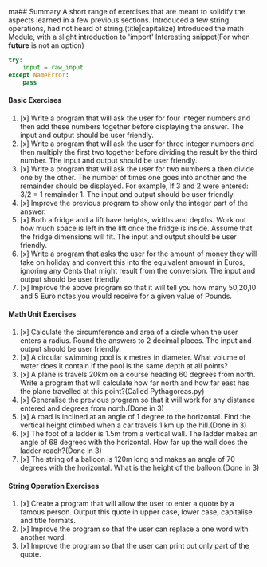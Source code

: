 ma## Summary
A short range of exercises that are meant to solidify the aspects learned in a few previous sections.
Introduced a few string operations, had not heard of string.(title|capitalize)
Introduced the math Module, with a slight introduction to 'import'
Interesting snippet(For when __future__ is not an option)
```python
try:
    input = raw_input
except NameError:
    pass
```
#### Basic Exercises
1. [x] Write a program that will ask the user for four integer numbers and then add these numbers together before displaying the answer. The input and output should be user friendly.
2. [x] Write a program that will ask the user for three integer numbers and then multiply the first two together before dividing the result by the third number. The input and output should be user friendly.
3. [x] Write a program that will ask the user for two numbers a then divide one by the other. The number of times one goes into another and the remainder should be displayed. For example, If 3 and 2 were entered: 3/2 = 1 remainder 1. The input and output should be user friendly.
4. [x] Improve the previous program to show only the integer part of the answer.
5. [x] Both a fridge and a lift have heights, widths and depths. Work out how much space is left in the lift once the fridge is inside. Assume that the fridge dimensions will fit. The input and output should be user friendly.
6. [x] Write a program that asks the user for the amount of money they will take on holiday and convert this into the equivalent amount in Euros, ignoring any Cents that might result from the conversion. The input and output should be user friendly.
7. [x] Improve the above program so that it will tell you how many 50,20,10 and 5 Euro notes you would receive for a given value of Pounds.

#### Math Unit Exercises
1. [x] Calculate the circumference and area of a circle when the user enters a radius. Round the answers to 2 decimal places. The input and output should be user friendly.
2. [x] A circular swimming pool is x metres in diameter. What volume of water does it contain if the pool is the same depth at all points?
3. [x] A plane is travels 20km on a course heading 60 degrees from north. Write a program that will calculate how far north and how far east has the plane travelled at this point?(Called Pythagoreas.py)
4. [x] Generalise the previous program so that it will work for any distance entered and degrees from north.(Done in 3)
5. [x] A road is inclined at an angle of 1 degree to the horizontal. Find the vertical height climbed when a car travels 1 km up the hill.(Done in 3)
6. [x] The foot of a ladder is 1.5m from a vertical wall. The ladder makes an angle of 68 degrees with the horizontal. How far up the wall does the ladder reach?(Done in 3)
7. [x] The string of a balloon is 120m long and makes an angle of 70 degrees with the horizontal. What is the height of the balloon.(Done in 3)

#### String Operation Exercises
1. [x] Create a program that will allow the user to enter a quote by a famous person. Output this quote in upper case, lower case, capitalise and title formats.
2. [x] Improve the program so that the user can replace a one word with another word.
3. [x] Improve the program so that the user can print out only part of the quote.
